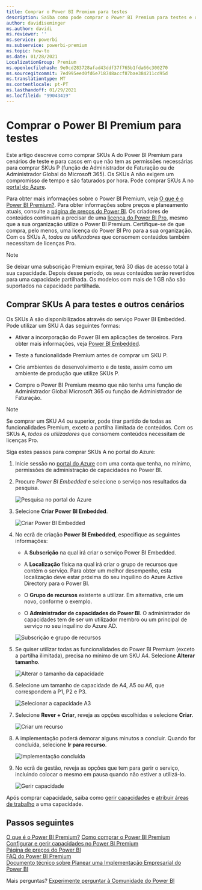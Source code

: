 ```yaml
---
title: Comprar o Power BI Premium para testes
description: Saiba como pode comprar o Power BI Premium para testes e outras finalidades
author: davidiseminger
ms.author: davidi
ms.reviewer: ''
ms.service: powerbi
ms.subservice: powerbi-premium
ms.topic: how-to
ms.date: 01/28/2021
LocalizationGroup: Premium
ms.openlocfilehash: 9e0cd283728afad43ddf37f765b1fda66c300270
ms.sourcegitcommit: 7ed995eed0fd6e718748accf87bae384211cd95d
ms.translationtype: MT
ms.contentlocale: pt-PT
ms.lasthandoff: 01/29/2021
ms.locfileid: "99043419"
---
```

# <a name="purchase-power-bi-premium-for-testing"></a>Comprar o Power BI Premium para testes

Este artigo descreve como comprar SKUs A do Power BI Premium para cenários de teste e para casos em que não tem as permissões necessárias para comprar SKUs P (função de Administrador de Faturação ou de Administrador Global do Microsoft 365). Os SKUs A não exigem um compromisso de tempo e são faturados por hora. Pode comprar SKUs A no [portal do Azure](https://portal.azure.com).

Para obter mais informações sobre o Power BI Premium, veja [O que é o Power BI Premium?](service-premium-what-is.md). Para obter informações sobre preços e planeamento atuais, consulte a [página de preços do Power BI](https://powerbi.microsoft.com/pricing/). Os criadores de conteúdos continuam a precisar de uma [licença do Power BI Pro](service-admin-purchasing-power-bi-pro.md), mesmo que a sua organização utilize o Power BI Premium. Certifique-se de que compra, pelo menos, uma licença do Power BI Pro para a sua organização. Com os SKUs A, _todos os utilizadores_ que consomem conteúdos também necessitam de licenças Pro.

> [!NOTE]
> Se deixar uma subscrição Premium expirar, terá 30 dias de acesso total à sua capacidade. Depois desse período, os seus conteúdos serão revertidos para uma capacidade partilhada. Os modelos com mais de 1 GB não são suportados na capacidade partilhada.

## <a name="purchase-a-skus-for-testing-and-other-scenarios"></a>Comprar SKUs A para testes e outros cenários

Os SKUs A são disponibilizados através do serviço Power BI Embedded. Pode utilizar um SKU A das seguintes formas:

- Ativar a incorporação do Power BI em aplicações de terceiros. Para obter mais informações, veja [Power BI Embedded](../developer/embedded/azure-pbie-what-is-power-bi-embedded.md).

- Teste a funcionalidade Premium antes de comprar um SKU P.

- Crie ambientes de desenvolvimento e de teste, assim como um ambiente de produção que utilize SKUs P.

- Compre o Power BI Premium mesmo que não tenha uma função de Administrador Global Microsoft 365 ou função de Administrador de Faturação.

> [!NOTE]
> Se comprar um SKU A4 ou superior, pode tirar partido de todas as funcionalidades Premium, exceto a partilha ilimitada de conteúdos. Com os SKUs A, _todos os utilizadores_ que consomem conteúdos necessitam de licenças Pro.

Siga estes passos para comprar SKUs A no portal do Azure:

1. Inicie sessão no [portal do Azure](https://portal.azure.com) com uma conta que tenha, no mínimo, permissões de administração de capacidades no Power BI.

1. Procure _Power BI Embedded_ e selecione o serviço nos resultados da pesquisa.

    ![Pesquisa no portal do Azure](media/service-admin-premium-purchase/azure-portal-search.png)

1. Selecione **Criar Power BI Embedded**.

    ![Criar Power BI Embedded](media/service-admin-premium-purchase/create-power-bi-embedded.png)

1. No ecrã de criação **Power BI Embedded**, especifique as seguintes informações:

    - A **Subscrição** na qual irá criar o serviço Power BI Embedded.

    - A **Localização** física na qual irá criar o grupo de recursos que contém o serviço. Para obter um melhor desempenho, esta localização deve estar próxima do seu inquilino do Azure Active Directory para o Power BI.

    - O **Grupo de recursos** existente a utilizar. Em alternativa, crie um novo, conforme o exemplo.

    - O **Administrador de capacidades do Power BI**. O administrador de capacidades tem de ser um utilizador membro ou um principal de serviço no seu inquilino do Azure AD.

    ![Subscrição e grupo de recursos](media/service-admin-premium-purchase/subscription-resource-group.png)

1. Se quiser utilizar todas as funcionalidades do Power BI Premium (exceto a partilha ilimitada), precisa no mínimo de um SKU A4. Selecione **Alterar tamanho**.

    ![Alterar o tamanho da capacidade](media/service-admin-premium-purchase/change-capacity-size.png)

1. Selecione um tamanho de capacidade de A4, A5 ou A6, que correspondem a P1, P2 e P3.

    ![Selecionar a capacidade A3](media/service-admin-premium-purchase/select-a3-capacity.png)

1. Selecione **Rever + Criar**, reveja as opções escolhidas e selecione **Criar**.

    ![Criar um recurso](media/service-admin-premium-purchase/create-resource.png)

1. A implementação poderá demorar alguns minutos a concluir. Quando for concluída, selecione **Ir para recurso**.

    ![Implementação concluída](media/service-admin-premium-purchase/deployment-complete.png)

1. No ecrã de gestão, reveja as opções que tem para gerir o serviço, incluindo colocar o mesmo em pausa quando não estiver a utilizá-lo.

    ![Gerir capacidade](media/service-admin-premium-purchase/manage-capacity.png)

Após comprar capacidade, saiba como [gerir capacidades](service-admin-premium-manage.md#manage-capacity) e [atribuir áreas de trabalho](service-admin-premium-manage.md#assign-a-workspace-to-a-capacity) a uma capacidade.

## <a name="next-steps"></a>Passos seguintes

[O que é o Power BI Premium?](service-premium-what-is.md)
[Como comprar o Power BI Premium](service-admin-premium-purchase.md)
[Configurar e gerir capacidades no Power BI Premium](service-admin-premium-manage.md)\
[Página de preços do Power BI](https://powerbi.microsoft.com/pricing/)\
[FAQ do Power BI Premium](service-premium-faq.md)\
[Documento técnico sobre Planear uma Implementação Empresarial do Power BI](https://aka.ms/pbienterprisedeploy)

Mais perguntas? [Experimente perguntar à Comunidade do Power BI](https://community.powerbi.com/)
